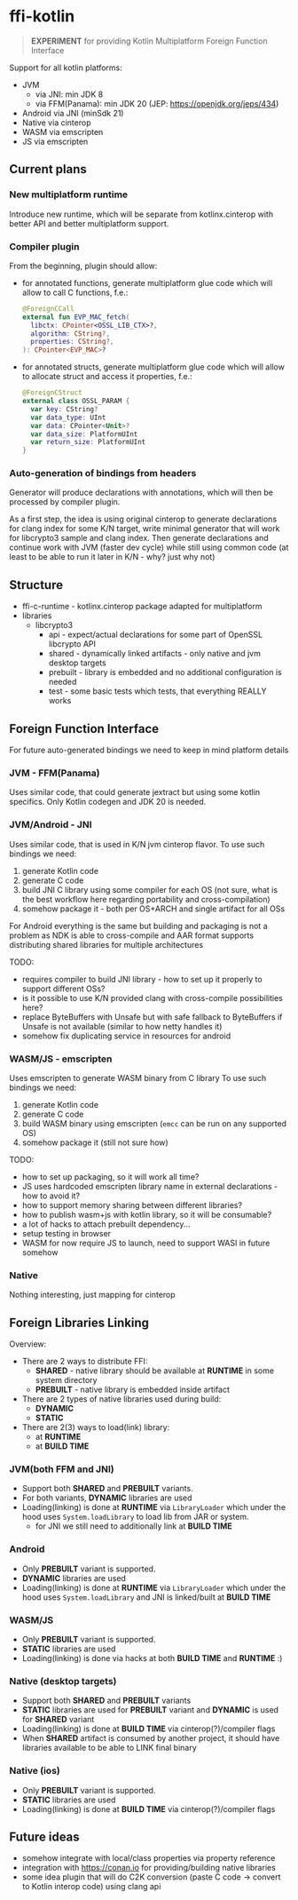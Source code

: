 # ffi-kotlin

> **EXPERIMENT** for providing Kotlin Multiplatform Foreign Function Interface

Support for all kotlin platforms:

* JVM
    * via JNI: min JDK 8
    * via FFM(Panama): min JDK 20 (JEP: https://openjdk.org/jeps/434)
* Android via JNI (minSdk 21)
* Native via cinterop
* WASM via emscripten
* JS via emscripten

## Current plans

### New multiplatform runtime

Introduce new runtime, which will be separate from kotlinx.cinterop with better API and better multiplatform support.

### Compiler plugin

From the beginning, plugin should allow:

* for annotated functions, generate multiplatform glue code which will allow to call C functions, f.e.:
  ```kotlin
  @ForeignCCall
  external fun EVP_MAC_fetch(
    libctx: CPointer<OSSL_LIB_CTX>?,
    algorithm: CString?,
    properties: CString?,
  ): CPointer<EVP_MAC>?
  ```
* for annotated structs, generate multiplatform glue code which will allow to allocate struct and access it properties, f.e.:
  ```kotlin
  @ForeignCStruct
  external class OSSL_PARAM {
    var key: CString?
    var data_type: UInt
    var data: CPointer<Unit>?
    var data_size: PlatformUInt
    var return_size: PlatformUInt
  }
  ``` 

### Auto-generation of bindings from headers

Generator will produce declarations with annotations, which will then be processed by compiler plugin.

As a first step, the idea is using original cinterop to generate declarations for clang index for some K/N target,
write minimal generator that will work for libcrypto3 sample and clang index.
Then generate declarations and continue work with JVM (faster dev cycle) while still using common code
(at least to be able to run it later in K/N - why? just why not)

## Structure

* ffi-c-runtime - kotlinx.cinterop package adapted for multiplatform
* libraries
    * libcrypto3
        * api - expect/actual declarations for some part of OpenSSL libcrypto API
        * shared - dynamically linked artifacts - only native and jvm desktop targets
        * prebuilt - library is embedded and no additional configuration is needed
        * test - some basic tests which tests, that everything REALLY works

## Foreign Function Interface

For future auto-generated bindings we need to keep in mind platform details

### JVM - FFM(Panama)

Uses similar code, that could generate jextract but using some kotlin specifics.
Only Kotlin codegen and JDK 20 is needed.

### JVM/Android - JNI

Uses similar code, that is used in K/N jvm cinterop flavor.
To use such bindings we need:

1. generate Kotlin code
2. generate C code
3. build JNI C library using some compiler for each OS
   (not sure, what is the best workflow here regarding portability and cross-compilation)
4. somehow package it - both per OS+ARCH and single artifact for all OSs

For Android everything is the same
but building and packaging is not a problem
as NDK is able to cross-compile
and AAR format supports distributing shared libraries for multiple architectures

TODO:

* requires compiler to build JNI library - how to set up it properly to support different OSs?
* is it possible to use K/N provided clang with cross-compile possibilities here?
* replace ByteBuffers with Unsafe but with safe fallback to ByteBuffers if Unsafe is not available
  (similar to how netty handles it)
* somehow fix duplicating service in resources for android

### WASM/JS - emscripten

Uses emscripten to generate WASM binary from C library
To use such bindings we need:

1. generate Kotlin code
2. generate C code
3. build WASM binary using emscripten (`emcc` can be run on any supported OS)
4. somehow package it (still not sure how)

TODO:

* how to set up packaging, so it will work all time?
* JS uses hardcoded emscripten library name in external declarations - how to avoid it?
* how to support memory sharing between different libraries?
* how to publish wasm+js with kotlin library, so it will be consumable?
* a lot of hacks to attach prebuilt dependency...
* setup testing in browser
* WASM for now require JS to launch, need to support WASI in future somehow

### Native

Nothing interesting, just mapping for cinterop

## Foreign Libraries Linking

Overview:

* There are 2 ways to distribute FFI:
    * **SHARED** - native library should be available at **RUNTIME** in some system directory
    * **PREBUILT** - native library is embedded inside artifact
* There are 2 types of native libraries used during build:
    * **DYNAMIC**
    * **STATIC**
* There are 2(3) ways to load(link) library:
    * at **RUNTIME**
    * at **BUILD TIME**

### JVM(both FFM and JNI)

* Support both **SHARED** and **PREBUILT** variants.
* For both variants, **DYNAMIC** libraries are used
* Loading(linking) is done at **RUNTIME** via `LibraryLoader` which under the hood uses `System.loadLibrary` to load lib from JAR or system.
    * for JNI we still need to additionally link at **BUILD TIME**

### Android

* Only **PREBUILT** variant is supported.
* **DYNAMIC** libraries are used
* Loading(linking) is done at **RUNTIME** via `LibraryLoader` which under the hood uses `System.loadLibrary`
  and JNI is linked/built at **BUILD TIME**

### WASM/JS

* Only **PREBUILT** variant is supported.
* **STATIC** libraries are used
* Loading(linking) is done via hacks at both **BUILD TIME** and **RUNTIME** :)

### Native (desktop targets)

* Support both **SHARED** and **PREBUILT** variants
* **STATIC** libraries are used for **PREBUILT** variant and **DYNAMIC** is used for **SHARED** variant
* Loading(linking) is done at **BUILD TIME** via cinterop(?)/compiler flags
* When **SHARED** artifact is consumed by another project, it should have libraries available to be able to LINK final binary

### Native (ios)

* Only **PREBUILT** variant is supported.
* **STATIC** libraries are used
* Loading(linking) is done at **BUILD TIME** via cinterop(?)/compiler flags

## Future ideas

* somehow integrate with local/class properties via property reference
* integration with https://conan.io for providing/building native libraries
* some idea plugin that will do C2K conversion (paste C code -> convert to Kotlin interop code) using clang api
